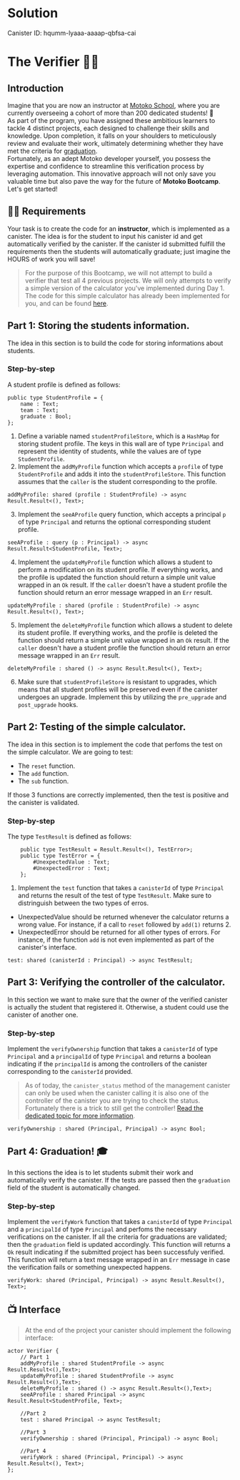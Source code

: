 # Solution

Canister ID: hqumm-lyaaa-aaaap-qbfsa-cai

# The Verifier 👨‍🏫

## Introduction

Imagine that you are now an instructor at [Motoko School](https://twitter.com/MotokoSchool), where you are currently overseeing a cohort of more than 200 dedicated students! 🤯 <br/>
As part of the program, you have assigned these ambitious learners to tackle 4 distinct projects, each designed to challenge their skills and knowledge. Upon completion, it falls on your shoulders to meticulously review and evaluate their work, ultimately determining whether they have met the criteria for [graduation](../../../README.MD#🎓-graduation). <br/>
Fortunately, as an adept Motoko developer yourself, you possess the expertise and confidence to streamline this verification process by leveraging automation. This innovative approach will not only save you valuable time but also pave the way for the future of **Motoko Bootcamp**. Let's get started!

## 🧑‍🏫 Requirements

Your task is to create the code for an **instructor**, which is implemented as a canister. The idea is for the student to input his canister id and get automatically verified by the canister. If the canister id submitted fulfill the requirements then the students will automatically graduate; just imagine the HOURS of work you will save! <br/>

> For the purpose of this Bootcamp, we will not attempt to build a verifier that test all 4 previous projects. We will only attempts to verify a simple version of the calculator you've implemented during Day 1. The code for this simple calculator has already been implemented for you, and can be found [here](../project/calculator/main.mo).

## Part 1: Storing the students information.

The idea in this section is to build the code for storing informations about students.

### Step-by-step

A student profile is defined as follows:

```motoko
public type StudentProfile = {
    name : Text;
    team : Text;
    graduate : Bool;
};
```

1. Define a variable named `studentProfileStore`, which is a `HashMap` for storing student profile. The keys in this wall are of type `Principal` and represent the identity of students, while the values are of type `StudentProfile`.
2. Implement the `addMyProfile` function which accepts a `profile` of type `StudentProfile` and adds it into the `studentProfileStore`. This function assumes that the `caller` is the student corresponding to the profile.

```motoko
addMyProfile: shared (profile : StudentProfile) -> async Result.Result<(), Text>;
```

3. Implement the `seeAProfile` query function, which accepts a principal `p` of type `Principal` and returns the optional corresponding student profile.

```motoko
seeAProfile : query (p : Principal) -> async Result.Result<StudentProfile, Text>;
```

4. Implement the `updateMyProfile` function which allows a student to perform a modification on its student profile. If everything works, and the profile is updated the function should return a simple unit value wrapped in an `Ok` result. If the `caller` doesn't have a student profile the function should return an error message wrapped in an `Err` result.

```motoko
updateMyProfile : shared (profile : StudentProfile) -> async Result.Result<(), Text>;
```

5. Implement the `deleteMyProfile` function which allows a student to delete its student profile. If everything works, and the profile is deleted the function should return a simple unit value wrapped in an `Ok` result. If the `caller` doesn't have a student profile the function should return an error message wrapped in an `Err` result.

```motoko
deleteMyProfile : shared () -> async Result.Result<(), Text>;
```

6. Make sure that `studentProfileStore` is resistant to upgrades, which means that all student profiles will be preserved even if the canister undergoes an upgrade. Implement this by utilizing the `pre_upgrade` and `post_upgrade` hooks.

## Part 2: Testing of the simple calculator.

The idea in this section is to implement the code that perfoms the test on the simple calculator.
We are going to test:

-   The `reset` function.
-   The `add` function.
-   The `sub` function.

If those 3 functions are correctly implemented, then the test is positive and the canister is validated.

### Step-by-step

The type `TestResult` is defined as follows:

```motoko
    public type TestResult = Result.Result<(), TestError>;
    public type TestError = {
        #UnexpectedValue : Text;
        #UnexpectedError : Text;
    };
```

1. Implement the `test` function that takes a `canisterId` of type `Principal` and returns the result of the test of type `TestResult`. Make sure to distringuish between the two types of erros.

-   UnexpectedValue should be returned whenever the calculator returns a wrong value. For instance, if a call to `reset` followed by `add(1)` returns 2.
-   UnexpectedError should be returned for all other types of errors. For instance, if the function `add` is not even implemented as part of the canister's interface.

```motoko
test: shared (canisterId : Principal) -> async TestResult;
```

## Part 3: Verifying the controller of the calculator.

In this section we want to make sure that the owner of the verified canister is actually the student that registered it. Otherwise, a student could use the canister of another one.

### Step-by-step

Implement the `verifyOwnership` function that takes a `canisterId` of type `Principal` and a `principalId` of type `Principal` and returns a boolean indicating if the `principalId` is among the controllers of the canister corresponding to the `canisterId` provided.

> As of today, the `canister_status` method of the management canister can only be used when the canister calling it is also one of the controller of the canister you are trying to check the status. Fortunately there is a trick to still get the controller! [Read the dedicated topic for more information](https://forum.dfinity.org/t/getting-a-canisters-controller-on-chain/7531/17).

```motoko
verifyOwnership : shared (Principal, Principal) -> async Bool;
```

## Part 4: Graduation! 🎓

In this sections the idea is to let students submit their work and automatically verify the canister. If the tests are passed then the `graduation` field of the student is automatically changed.

### Step-by-step

Implement the `verifyWork` function that takes a `canisterId` of type `Principal` and a `principalId` of type `Principal` and perfoms the necessary verifications on the canister. If all the criteria for graduations are validated; then the `graduation` field is updated accordingly. This function will returns a `Ok` result indicating if the submitted project has been successfuly verified. This function will return a text message wrapped in an `Err` message in case the verification fails or something unexpected happens.

```motoko
verifyWork: shared (Principal, Principal) -> async Result.Result<(), Text>;
```

## 📺 Interface

> At the end of the project your canister should implement the following interface:

```motoko
actor Verifier {
    // Part 1
    addMyProfile : shared StudentProfile -> async Result.Result<(),Text>;
    updateMyProfile : shared StudentProfile -> async Result.Result<(),Text>;
    deleteMyProfile : shared () -> async Result.Result<(),Text>;
    seeAProfile : shared Principal -> async Result.Result<StudentProfile, Text>;

    //Part 2
    test : shared Principal -> async TestResult;

    //Part 3
    verifyOwnership : shared (Principal, Principal) -> async Bool;

    //Part 4
    verifyWork : shared (Principal, Principal) -> async Result.Result<(), Text>;
};
```
